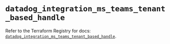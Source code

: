 # `datadog_integration_ms_teams_tenant_based_handle`

Refer to the Terraform Registry for docs: [`datadog_integration_ms_teams_tenant_based_handle`](https://registry.terraform.io/providers/datadog/datadog/3.77.0/docs/resources/integration_ms_teams_tenant_based_handle).
